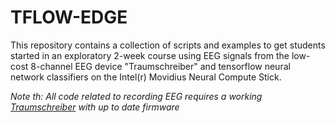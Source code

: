 # TFLOW-EDGE

This repository contains a collection of scripts and examples
to get students started in an exploratory 2-week course using EEG
signals from the low-cost 8-channel EEG device "Traumschreiber" and
tensorflow neural network classifiers on the Intel(r) Movidius Neural
Compute Stick.


*Note th: All code related to recording EEG requires a working [Traumschreiber](https://www.traumschreiber.uni-osnabrueck.de/) with up to date firmware*
